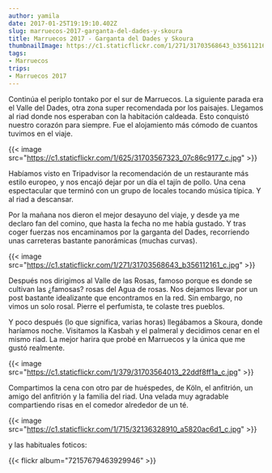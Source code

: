 ```yaml
---
author: yamila
date: 2017-01-25T19:19:10.402Z
slug: marruecos-2017-garganta-del-dades-y-skoura
title: Marruecos 2017 - Garganta del Dades y Skoura
thumbnailImage: https://c1.staticflickr.com/1/271/31703568643_b356112161_c.jpg
tags:
- Marruecos
trips:
- Marruecos 2017
---
```


Continúa el periplo tontako por el sur de Marruecos. La siguiente parada era el Valle del Dades, otra zona super recomendada por los paisajes. Llegamos al riad donde nos esperaban con la habitación caldeada. Esto conquistó nuestro corazón para siempre. Fue el alojamiento más cómodo de cuantos tuvimos en el viaje.

{{< image src="https://c1.staticflickr.com/1/625/31703567323_07c86c9177_c.jpg" >}}

Habíamos visto en Tripadvisor la recomendación de un restaurante más estilo europeo, y nos encajó dejar por un día el tajín de pollo. Una cena espectacular que terminó con un grupo de locales tocando música típica. Y al riad a descansar.

Por la mañana nos dieron el mejor desayuno del viaje, y desde ya me declaro fan del comino, que hasta la fecha no me había gustado. Y tras coger fuerzas nos encaminamos por la garganta del Dades, recorriendo unas carreteras bastante panorámicas (muchas curvas).

{{< image src="https://c1.staticflickr.com/1/271/31703568643_b356112161_c.jpg" >}}

Después nos dirigimos al Valle de las Rosas, famoso porque es donde se cultivan las ¿famosas? rosas del Agua de rosas. Nos dejamos llevar por un post bastante idealizante que encontramos en la red. Sin embargo, no vimos un solo rosal. Pierre el perfumista, te colaste tres pueblos.

Y poco después (lo que significa, varias horas) llegábamos a Skoura, donde haríamos noche. Visitamos la Kasbah y el palmeral y decidimos cenar en el mismo riad. La mejor harira que probé en Marruecos y la única que me gustó realmente.

{{< image src="https://c1.staticflickr.com/1/379/31703564013_22ddf8ff1a_c.jpg" >}}

Compartimos la cena con otro par de huéspedes, de Köln, el anfitrión, un amigo del anfitrión y la familia del riad. Una velada muy agradable compartiendo risas en el comedor alrededor de un té.

{{< image src="https://c1.staticflickr.com/1/715/32136328910_a5820ac6d1_c.jpg" >}}

y las habituales foticos:

{{< flickr album="72157679463929946" >}}
